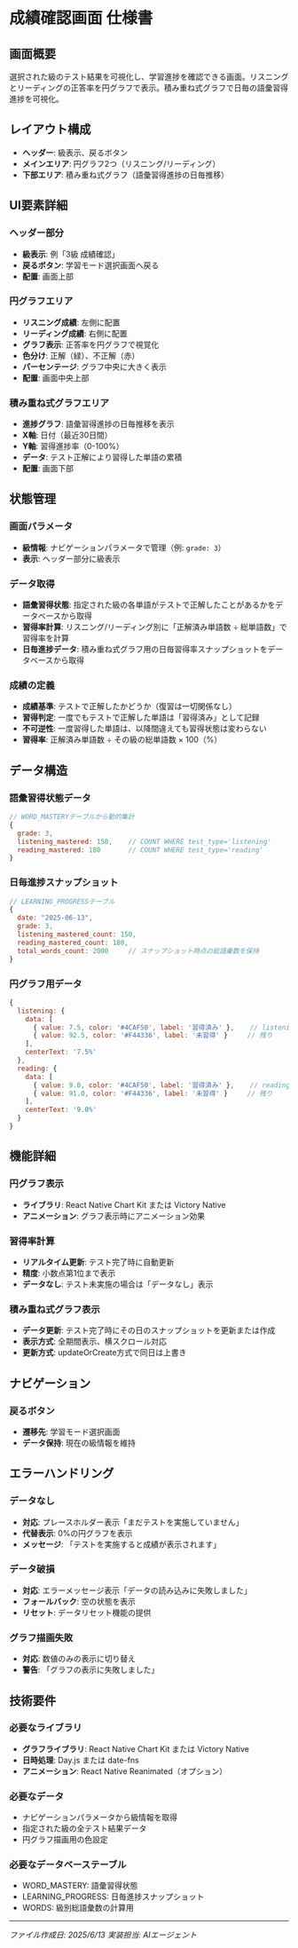 # 成績確認画面 仕様書

## 画面概要
選択された級のテスト結果を可視化し、学習進捗を確認できる画面。リスニングとリーディングの正答率を円グラフで表示。積み重ね式グラフで日毎の語彙習得進捗を可視化。

## レイアウト構成
- **ヘッダー**: 級表示、戻るボタン
- **メインエリア**: 円グラフ2つ（リスニング/リーディング）
- **下部エリア**: 積み重ね式グラフ（語彙習得進捗の日毎推移）

## UI要素詳細

### ヘッダー部分
- **級表示**: 例「3級 成績確認」
- **戻るボタン**: 学習モード選択画面へ戻る
- **配置**: 画面上部

### 円グラフエリア
- **リスニング成績**: 左側に配置
- **リーディング成績**: 右側に配置
- **グラフ表示**: 正答率を円グラフで視覚化
- **色分け**: 正解（緑）、不正解（赤）
- **パーセンテージ**: グラフ中央に大きく表示
- **配置**: 画面中央上部

### 積み重ね式グラフエリア
- **進捗グラフ**: 語彙習得進捗の日毎推移を表示
- **X軸**: 日付（最近30日間）
- **Y軸**: 習得進捗率（0-100%）
- **データ**: テスト正解により習得した単語の累積
- **配置**: 画面下部


## 状態管理

### 画面パラメータ
- **級情報**: ナビゲーションパラメータで管理（例: `grade: 3`）
- **表示**: ヘッダー部分に級表示

### データ取得
- **語彙習得状態**: 指定された級の各単語がテストで正解したことがあるかをデータベースから取得
- **習得率計算**: リスニング/リーディング別に「正解済み単語数 ÷ 総単語数」で習得率を計算
- **日毎進捗データ**: 積み重ね式グラフ用の日毎習得率スナップショットをデータベースから取得

### 成績の定義
- **成績基準**: テストで正解したかどうか（復習は一切関係なし）
- **習得判定**: 一度でもテストで正解した単語は「習得済み」として記録
- **不可逆性**: 一度習得した単語は、以降間違えても習得状態は変わらない
- **習得率**: 正解済み単語数 ÷ その級の総単語数 × 100（%）

## データ構造

### 語彙習得状態データ
```javascript
// WORD_MASTERYテーブルから動的集計
{
  grade: 3,
  listening_mastered: 150,    // COUNT WHERE test_type='listening'
  reading_mastered: 180       // COUNT WHERE test_type='reading'
}
```

### 日毎進捗スナップショット
```javascript
// LEARNING_PROGRESSテーブル
{
  date: "2025-06-13",
  grade: 3,
  listening_mastered_count: 150,
  reading_mastered_count: 180,
  total_words_count: 2000     // スナップショット時点の総語彙数を保持
}
```

### 円グラフ用データ
```javascript
{
  listening: {
    data: [
      { value: 7.5, color: '#4CAF50', label: '習得済み' },    // listening_mastered / total_words * 100
      { value: 92.5, color: '#F44336', label: '未習得' }     // 残り
    ],
    centerText: '7.5%'
  },
  reading: {
    data: [
      { value: 9.0, color: '#4CAF50', label: '習得済み' },    // reading_mastered / total_words * 100
      { value: 91.0, color: '#F44336', label: '未習得' }     // 残り
    ],
    centerText: '9.0%'
  }
}
```

## 機能詳細

### 円グラフ表示
- **ライブラリ**: React Native Chart Kit または Victory Native
- **アニメーション**: グラフ表示時にアニメーション効果

### 習得率計算
- **リアルタイム更新**: テスト完了時に自動更新
- **精度**: 小数点第1位まで表示
- **データなし**: テスト未実施の場合は「データなし」表示

### 積み重ね式グラフ表示
- **データ更新**: テスト完了時にその日のスナップショットを更新または作成
- **表示方式**: 全期間表示、横スクロール対応
- **更新方式**: updateOrCreate方式で同日は上書き

## ナビゲーション

### 戻るボタン
- **遷移先**: 学習モード選択画面
- **データ保持**: 現在の級情報を維持


## エラーハンドリング

### データなし
- **対応**: プレースホルダー表示「まだテストを実施していません」
- **代替表示**: 0%の円グラフを表示
- **メッセージ**: 「テストを実施すると成績が表示されます」

### データ破損
- **対応**: エラーメッセージ表示「データの読み込みに失敗しました」
- **フォールバック**: 空の状態を表示
- **リセット**: データリセット機能の提供

### グラフ描画失敗
- **対応**: 数値のみの表示に切り替え
- **警告**: 「グラフの表示に失敗しました」

## 技術要件

### 必要なライブラリ
- **グラフライブラリ**: React Native Chart Kit または Victory Native
- **日時処理**: Day.js または date-fns
- **アニメーション**: React Native Reanimated（オプション）

### 必要なデータ
- ナビゲーションパラメータから級情報を取得
- 指定された級の全テスト結果データ
- 円グラフ描画用の色設定

### 必要なデータベーステーブル
- WORD_MASTERY: 語彙習得状態
- LEARNING_PROGRESS: 日毎進捗スナップショット
- WORDS: 級別総語彙数の計算用



---
*ファイル作成日: 2025/6/13*
*実装担当: AIエージェント*